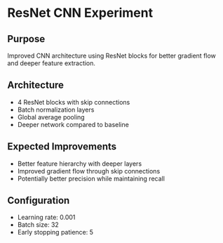 # ResNet CNN Experiment

## Purpose
Improved CNN architecture using ResNet blocks for better gradient flow and deeper feature extraction.

## Architecture
- 4 ResNet blocks with skip connections
- Batch normalization layers
- Global average pooling
- Deeper network compared to baseline

## Expected Improvements
- Better feature hierarchy with deeper layers
- Improved gradient flow through skip connections
- Potentially better precision while maintaining recall

## Configuration
- Learning rate: 0.001
- Batch size: 32
- Early stopping patience: 5